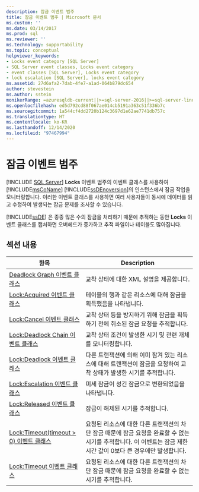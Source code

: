 ```yaml
---
description: 잠금 이벤트 범주
title: 잠금 이벤트 범주 | Microsoft 문서
ms.custom: ''
ms.date: 03/14/2017
ms.prod: sql
ms.reviewer: ''
ms.technology: supportability
ms.topic: conceptual
helpviewer_keywords:
- Locks event category [SQL Server]
- SQL Server event classes, Locks event category
- event classes [SQL Server], Locks event category
- lock escalation [SQL Server], locks event category
ms.assetid: 27d6afa2-7dab-4fe7-a1ad-064b879dc654
author: stevestein
ms.author: sstein
monikerRange: =azuresqldb-current||>=sql-server-2016||>=sql-server-linux-2017||=azuresqldb-mi-current
ms.openlocfilehash: ed5d792cd88f067ae014cb5191a363c51f336b7c
ms.sourcegitcommit: 1a544cf4dd2720b124c3697d1e62ae7741db757c
ms.translationtype: HT
ms.contentlocale: ko-KR
ms.lasthandoff: 12/14/2020
ms.locfileid: "97467994"
---
```

# <a name="locks-event-category"></a>잠금 이벤트 범주
 [!INCLUDE [SQL Server](../../includes/applies-to-version/sqlserver.md)]
  **Locks** 이벤트 범주의 이벤트 클래스를 사용하여 [!INCLUDE[msCoName](../../includes/msconame-md.md)] [!INCLUDE[ssDEnoversion](../../includes/ssdenoversion-md.md)]의 인스턴스에서 잠금 작업을 모니터링합니다. 이러한 이벤트 클래스를 사용하면 여러 사용자들이 동시에 데이터를 읽고 수정하여 발생되는 잠금 문제를 조사할 수 있습니다.  
  
 [!INCLUDE[ssDE](../../includes/ssde-md.md)] 은 종종 많은 수의 잠금을 처리하기 때문에 추적하는 동안 **Locks** 이벤트 클래스를 캡처하면 오버헤드가 증가하고 추적 파일이나 테이블도 많아집니다.  
  
## <a name="in-this-section"></a>섹션 내용  
  
|항목|Description|  
|-----------|-----------------|  
|[Deadlock Graph 이벤트 클래스](../../relational-databases/event-classes/deadlock-graph-event-class.md)|교착 상태에 대한 XML 설명을 제공합니다.|  
|[Lock:Acquired 이벤트 클래스](../../relational-databases/event-classes/lock-acquired-event-class.md)|테이블의 행과 같은 리소스에 대해 잠금을 획득했음을 나타냅니다.|  
|[Lock:Cancel 이벤트 클래스](../../relational-databases/event-classes/lock-cancel-event-class.md)|교착 상태 등을 방지하기 위해 잠금을 획득하기 전에 취소된 잠금 요청을 추적합니다.|  
|[Lock:Deadlock Chain 이벤트 클래스](../../relational-databases/event-classes/lock-deadlock-chain-event-class.md)|교착 상태 조건이 발생한 시기 및 관련 개체를 모니터링합니다.|  
|[Lock:Deadlock 이벤트 클래스](../../relational-databases/event-classes/lock-deadlock-event-class.md)|다른 트랜잭션에 의해 이미 잠겨 있는 리소스에 대해 트랜잭션이 잠금을 요청하여 교착 상태가 발생한 시기를 추적합니다.|  
|[Lock:Escalation 이벤트 클래스](../../relational-databases/event-classes/lock-escalation-event-class.md)|미세 잠금이 성긴 잠금으로 변환되었음을 나타냅니다.|  
|[Lock:Released 이벤트 클래스](../../relational-databases/event-classes/lock-released-event-class.md)|잠금이 해제된 시기를 추적합니다.|  
|[Lock:Timeout&#40;timeout &#62; 0&#41; 이벤트 클래스](../../relational-databases/event-classes/lock-timeout-timeout-0-event-class.md)|요청된 리소스에 대한 다른 트랜잭션의 차단 잠금 때문에 잠금 요청을 완료할 수 없는 시기를 추적합니다. 이 이벤트는 잠금 제한 시간 값이 0보다 큰 경우에만 발생합니다.|  
|[Lock:Timeout 이벤트 클래스](../../relational-databases/event-classes/lock-timeout-event-class.md)|요청된 리소스에 대한 다른 트랜잭션의 차단 잠금 때문에 잠금 요청을 완료할 수 없는 시기를 추적합니다.|  
  
  
